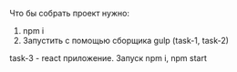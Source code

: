 Что бы собрать проект нужно:
1. npm i
2. Запустить с помощью сборщика gulp (task-1, task-2)

task-3 - react приложение. Запуск npm i, npm start
